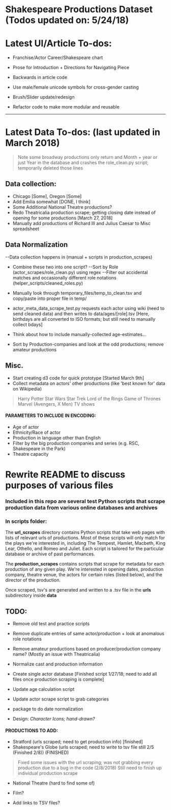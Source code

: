 # Shakespeare Productions Dataset (Todos updated on: 5/24/18)

# Latest UI/Article To-dos: 

* Franchise/Actor Career/Shakespeare chart
* Prose for Introduction + Directions for Navigating Piece
* Backwards in article code 
* Use male/female unicode symbols for cross-gender casting
* Brush/Slider update/redesign

* Refactor code to make more modular and reusable





------------------------


# Latest Data To-dos: (last updated in March 2018)

> Note some broadway productions only return and Month + year or just Year in the database and crashes the role_clean.py script;
> temporarily deleted those lines


## Data collection:
* Chicago [Some], Oregon [Some]
* Add Emilia somewhat [DONE, I think]
* Some Additional National Theatre productions?
* Redo Theatricalia production scrape; getting closing date instead of opening for some productions [March 27, 2018]
* Manually add productions of Richard III and Julius Caesar to Misc spreadsheet

## Data Normalization
--Data collection happens in (manual + scripts in production_scrapes)

* Combine these two into one script?
--Sort by Role (actor_scrapes/role_clean.py) using regex
--Filter out accidental matches and occasionally different role notations (helper_scripts/cleaned_roles.py)

* Manually look through temporary_files/temp_to_clean.tsv and copy/paste into proper file in temp/

* actor_meta_data_scrape_test.py requests each actor using wiki (need to send cleaned data) and then writes to data/ages/[role].tsv
[Here, birthdays are all converted to ISO formats; but still need to manually collect bdays]
* Think about how to include manually-collected age-estimates...

* Sort by Production-companies and look at the odd productions; remove amateur productions


## Misc.
* Start creating d3 code for quick prototype [Started March 9th]
* Collect metadata on actors' other productions (like 'best known for' data on Wikipedia)
> Harry Potter
> Star Wars
> Star Trek
> Lord of the Rings
> Game of Thrones
> Marvel (Avengers, X Men)
> TV shows


#### PARAMETERS TO INCLUDE IN ENCODING:
* Age of actor
* Ethnicity/Race of actor
* Production in language other than English
* Filter by the big production companies and series (e.g. RSC, Shakespeare in the Park)
* Theatre capacity

# Rewrite README to discuss purposes of various files

### Included in this repo are several test Python scripts that scrape production data from various online databases and archives

### In scripts folder:

The **url_scrapes** directory contains Python scripts that take web pages with lists of relevant urls of productions. Most of these scripts will only match for the plays we're interested in, including The Tempest, Hamlet, Macbeth, King Lear, Othello, and Romeo and Juliet. Each script is tailored for the particular database or archive of past performances.

The **production_scrapes** contains scripts that scrape for metadata for each production of any given play. We're interested in opening dates, production company, theatre venue, the actors for certain roles (listed below), and the director of the production.

Once scraped, tsv's are generated and written to a .tsv file in the **urls** subdirectory inside **data**

## TODO:

* Remove old test and practice scripts
* Remove duplicate entries of same actor/production + look at anomalous role notations
* Remove amateur productions based on producer/production company name? (Mostly an issue with Theatricalia)
* Normalize cast and production information
* Create single actor database [Finished script 1/27/18; need to add all files once production scraping is complete]
* Update age calculation script
* Update actor scrape script to grab categories
* package to do date normalization

* Design:
    *Character Icons; hand-drawn?*

#### PRODUCTIONS TO ADD:
* Stratford (urls scraped; need to get production info) [finished]
* Shakespeare's Globe (urls scraped; need to write to tsv file still 2/5 (Finished 2/8)) (FINISHED)
> Fixed some issues with the url scraping; was not grabbing every production due to a bug in the code (2/8/2018)
> Still need to finish up individual production scrape
* National Theatre (hard to find some of)
* Film?

* Add links to TSV files?
